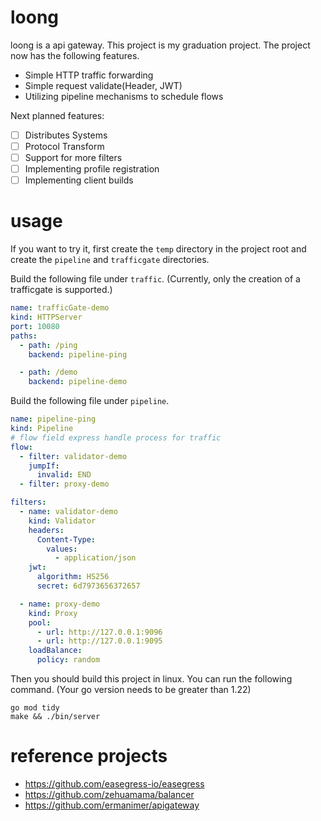 # loong
loong is a api gateway. This project is my graduation project. The project now has the following features.
+ Simple HTTP traffic forwarding
+ Simple request validate(Header, JWT)
+ Utilizing pipeline mechanisms to schedule flows 

Next planned features:
- [ ] Distributes Systems
- [ ] Protocol Transform
- [ ] Support for more filters
- [ ] Implementing profile registration
- [ ] Implementing client builds
# usage
If you want to try it, first create the `temp` directory in the project root and create the `pipeline` and `trafficgate` directories.

Build the following file under `traffic`. (Currently, only the creation of a trafficgate is supported.)
```yml
name: trafficGate-demo
kind: HTTPServer
port: 10080
paths:
  - path: /ping
    backend: pipeline-ping

  - path: /demo
    backend: pipeline-demo
```

Build the following file under `pipeline`.
```yml
name: pipeline-ping
kind: Pipeline
# flow field express handle process for traffic
flow:
  - filter: validator-demo
    jumpIf: 
      invalid: END
  - filter: proxy-demo

filters: 
  - name: validator-demo
    kind: Validator
    headers:
      Content-Type:
        values: 
          - application/json
    jwt:
      algorithm: HS256
      secret: 6d7973656372657

  - name: proxy-demo
    kind: Proxy
    pool: 
      - url: http://127.0.0.1:9096
      - url: http://127.0.0.1:9095
    loadBalance:
      policy: random
```
Then you should build this project in linux. You can run the following command. (Your go version needs to be greater than 1.22)
```fish
go mod tidy
make && ./bin/server
```

# reference projects
+ https://github.com/easegress-io/easegress
+ https://github.com/zehuamama/balancer
+ https://github.com/ermanimer/apigateway




